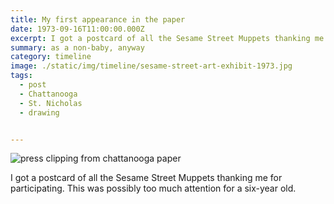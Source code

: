 ```yaml
---
title: My first appearance in the paper
date: 1973-09-16T11:00:00.000Z
excerpt: I got a postcard of all the Sesame Street Muppets thanking me for participating. This was possibly too much attention for a six-year old.
summary: as a non-baby, anyway
category: timeline
image: ./static/img/timeline/sesame-street-art-exhibit-1973.jpg
tags:
  - post
  - Chattanooga
  - St. Nicholas
  - drawing


---
```


![press clipping from chattanooga paper](/static/img/timeline/sesame-street-art-exhibit-1973.jpg "press clipping from chattanooga paper")

I got a postcard of all the Sesame Street Muppets thanking me for participating. This was possibly too much attention for a six-year old.